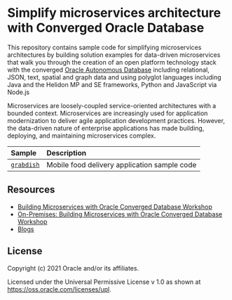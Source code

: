 # Simplify microservices architecture with Converged Oracle Database

This repository contains sample code for simplifying microservices architectures
by building solution examples for data-driven microservices that walk you through
the creation of an open platform technology stack with the converged
[Oracle Autonomous Database][ATP] including relational, JSON, text, spatial and
graph data and using polyglot languages including Java and the Helidon MP and SE
frameworks, Python and JavaScript via Node.js

Microservices are loosely-coupled service-oriented architectures with a bounded
context. Microservices are increasingly used for application modernization to
deliver agile application development practices. However, the data-driven nature
of enterprise applications has made building, deploying, and maintaining
microservices complex.

| Sample | Description |
| :----- | :---------- |
| [`grabdish`](./grabdish) | Mobile food delivery application sample code |

## Resources

* [Building Microservices with Oracle Converged Database Workshop][Workshop]
* [On-Premises: Building Microservices with Oracle Converged Database Workshop][On-Premises-Workshop]
* [Blogs][Blogs]


## License

Copyright (c) 2021 Oracle and/or its affiliates.

Licensed under the Universal Permissive License v 1.0 as shown at <https://oss.oracle.com/licenses/upl>.

[ATP]: https://docs.oracle.com/en/cloud/paas/autonomous-database/index.html
[LiveLabs]: https://apexapps.oracle.com/pls/apex/f?p=133:1
[Workshops]: https://apexapps.oracle.com/pls/apex/dbpm/r/livelabs/livelabs-workshop-cards?p100_role=12&p100_focus_area=35&me=126
[DRC]: https://developer.oracle.com
[Helidon]: https://helidon.io
[On-Premises-Workshop]: https://github.com/oracle/microservices-datadriven/tree/main/infra
[Workshop]: https://bit.ly/simplifymicroservices
[Blogs]: https://blogs.oracle.com/developers/category/dev-app-dev 

